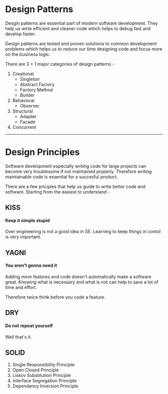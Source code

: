 # Design Patterns
Desgin patterns are essential part of modern software development.
They help us wirte efficient and cleaner code which helps to debug fast and develop faster.

Design patterns are tested and proven solutions to common development problems which helps us to reduce our time designing code and focus more on the business logic.

There are 3 + 1 major categories of design patterns -

1. Creational
    - Singleton
    - Abstract Factory
    - Factory Method
    - Builder
2. Behavioral
   - Observer
3. Structural
    - Adapter
    - Facade 
4. Concurrent

---------


# Design Principles
Software development especially writing code for large projects can become very troublesome if not maintained properly. 
Therefore writing maintainable code is essential for a succesful product.

There are a few priciples that help us guide to write better code and software. Starting from the easiest to understand -

## KISS
#### Keep it simple stupid

Over engineering is not a good idea in SE. Learning to keep things in
contol is very important.

## YAGNI
#### You aren't gonna need it
Adding more features and code doesn't automatically make a software great.
Knowing what is necessary and what is not can help to save a lot of time and effort. 

Therefore twice think before you code a feature.

## DRY
#### Do not repeat yourself
Well that's it.

## SOLID

1. Single Responsibility Principle
2. Open Closed Principle
3. Liskov Substitution Principle
4. Interface Segregation Principle
5. Dependency Inversion Principle

